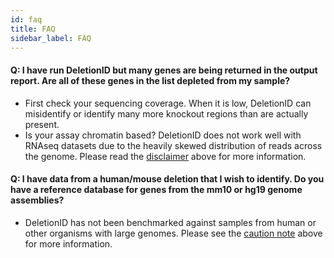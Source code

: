 ```yaml
---
id: faq
title: FAQ
sidebar_label: FAQ
---
```



#### Q: I have run DeletionID but many genes are being returned in the output report. Are all of these genes in the list depleted from my sample?
  * First check your sequencing coverage. When it is low, DeletionID can misidentify or identify many more knockout regions than are actually present.
  * Is your assay chromatin based? DeletionID does not work well with RNAseq datasets due to the heavily skewed distribution of reads across the genome. Please read the [disclaimer][supported-assays] above for more information.
#### Q: I have data from a human/mouse deletion that I wish to identify. Do you have a reference database for genes from the mm10 or hg19 genome assemblies?
  * DeletionID has not been benchmarked against samples from human or other organisms with large genomes. Please see the [caution note][supported-genomes] above for more information.

[supported-assays]:/docs/DeletionID/input#supported-assays
[supported-genomes]:/docs/DeletionID/input#supported-genomes
